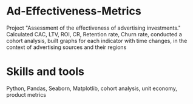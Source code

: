 # Ad-Effectiveness-Metrics
Project "Assessment of the effectiveness of advertising investments." Calculated CAC, LTV, ROI, CR, Retention rate, Churn rate, conducted a cohort analysis, built graphs for each indicator with time changes, in the context of advertising sources and their regions
# Skills and tools
Python, Pandas, Seaborn, Matplotlib, cohort analysis, unit economy, product metrics

